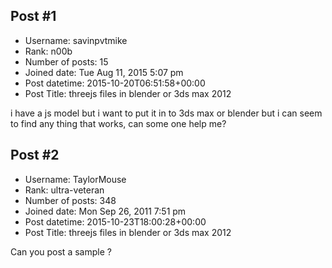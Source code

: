 ## Post #1
- Username: savinpvtmike
- Rank: n00b
- Number of posts: 15
- Joined date: Tue Aug 11, 2015 5:07 pm
- Post datetime: 2015-10-20T06:51:58+00:00
- Post Title: threejs files in blender or 3ds max 2012

i have a js model but i want to put it in to 3ds max or blender but i can seem to find any thing that works, can some one help me?
## Post #2
- Username: TaylorMouse
- Rank: ultra-veteran
- Number of posts: 348
- Joined date: Mon Sep 26, 2011 7:51 pm
- Post datetime: 2015-10-23T18:00:28+00:00
- Post Title: threejs files in blender or 3ds max 2012

Can you post a sample ?
